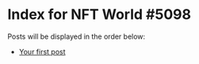 # Index for NFT World #5098
Posts will be displayed in the order below:

- [Your first post](./001-first.md)

